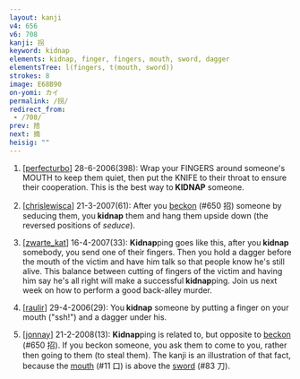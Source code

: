 ```yaml
---
layout: kanji
v4: 656
v6: 708
kanji: 拐
keyword: kidnap
elements: kidnap, finger, fingers, mouth, sword, dagger
elementsTree: l(fingers, t(mouth, sword))
strokes: 8
image: E68B90
on-yomi: カイ
permalink: /拐/
redirect_from:
 - /708/
prev: 捨
next: 摘
heisig: ""
---
```


1) [<a href="http://kanji.koohii.com/profile/perfecturbo">perfecturbo</a>] 28-6-2006(398): Wrap your FINGERS around someone&#039;s MOUTH to keep them quiet, then put the KNIFE to their throat to ensure their cooperation. This is the best way to<strong> KIDNAP</strong> someone.

2) [<a href="http://kanji.koohii.com/profile/chrislewisca">chrislewisca</a>] 21-3-2007(61): After you <a href="../v4/650.html">beckon</a> (#650 招) someone by seducing them, you<strong> kidnap</strong> them and hang them upside down (the reversed positions of <em>seduce</em>).

3) [<a href="http://kanji.koohii.com/profile/zwarte_kat">zwarte_kat</a>] 16-4-2007(33): <strong>Kidnap</strong>ping goes like this, after you<strong> kidnap</strong> somebody, you send one of their fingers. Then you hold a dagger before the mouth of the victim and have him talk so that people know he&#039;s still alive. This balance between cutting of fingers of the victim and having him say he&#039;s all right will make a successful<strong> kidnap</strong>ping. Join us next week on how to perform a good back-alley murder.

4) [<a href="http://kanji.koohii.com/profile/raulir">raulir</a>] 29-4-2006(29): You<strong> kidnap</strong> someone by putting a finger on your mouth (&quot;ssh!&quot;) and a dagger under his.

5) [<a href="http://kanji.koohii.com/profile/jonnay">jonnay</a>] 21-2-2008(13): <strong>Kidnap</strong>ping is related to, but opposite to <a href="../v4/650.html">beckon</a> (#650 招). If you beckon someone, you ask them to come to you, rather then going to them (to steal them). The kanji is an illustration of that fact, because the <a href="../v4/11.html">mouth</a> (#11 口) is above the <a href="../v4/83.html">sword</a> (#83 刀).

